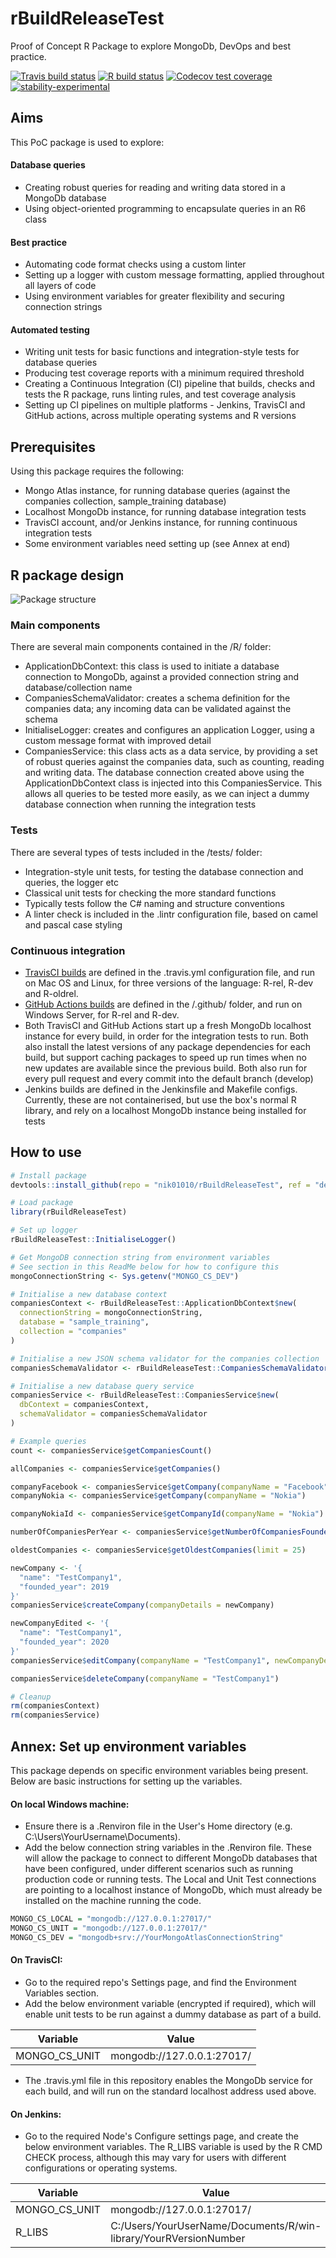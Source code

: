 
# rBuildReleaseTest
Proof of Concept R Package to explore MongoDb, DevOps and best practice.

<!-- badges: start -->
[![Travis build status](https://travis-ci.org/nik01010/rBuildReleaseTest.svg?branch=develop)](https://travis-ci.org/nik01010/rBuildReleaseTest)
[![R build status](https://github.com/nik01010/rBuildReleaseTest/workflows/R-CMD-check/badge.svg)](https://github.com/nik01010/rBuildReleaseTest/actions)
[![Codecov test coverage](https://codecov.io/gh/nik01010/rBuildReleaseTest/branch/develop/graph/badge.svg)](https://codecov.io/gh/nik01010/rBuildReleaseTest?branch=develop)
[![stability-experimental](https://img.shields.io/badge/stability-experimental-orange.svg)](https://github.com/emersion/stability-badges#experimental)
<!-- badges: end -->

## Aims
This PoC package is used to explore:

#### Database queries
- Creating robust queries for reading and writing data stored in a MongoDb database
- Using object-oriented programming to encapsulate queries in an R6 class

#### Best practice
- Automating code format checks using a custom linter
- Setting up a logger with custom message formatting, applied throughout all layers of code
- Using environment variables for greater flexibility and securing connection strings

#### Automated testing
- Writing unit tests for basic functions and integration-style tests for database queries
- Producing test coverage reports with a minimum required threshold
- Creating a Continuous Integration (CI) pipeline that builds, checks and tests the R package, runs linting rules, and test coverage analysis
- Setting up CI pipelines on multiple platforms - Jenkins, TravisCI and GitHub actions, across multiple operating systems and R versions


## Prerequisites
Using this package requires the following:
- Mongo Atlas instance, for running database queries (against the companies collection, sample_training database)
- Localhost MongoDb instance, for running database integration tests
- TravisCI account, and/or Jenkins instance, for running continuous integration tests
- Some environment variables need setting up (see Annex at end)


## R package design
![Package structure](Helpers/Images/Package.png)

### Main components
There are several main components contained in the /R/ folder:
- ApplicationDbContext: this class is used to initiate a database connection to MongoDb, against a provided connection string and database/collection name
- CompaniesSchemaValidator: creates a schema definition for the companies data; any incoming data can be validated against the schema
- InitialiseLogger: creates and configures an application Logger, using a custom message format with improved detail
- CompaniesService: this class acts as a data service, by providing a set of robust queries against the companies data, such as counting, reading and writing data. The database connection created above using the ApplicationDbContext class is injected into this CompaniesService. This allows all queries to be tested more easily, as we can inject a dummy database connection when running the integration tests

### Tests
There are several types of tests included in the /tests/ folder:
- Integration-style unit tests, for testing the database connection and queries, the logger etc
- Classical unit tests for checking the more standard functions 
- Typically tests follow the C# naming and structure conventions
- A linter check is included in the .lintr configuration file, based on camel and pascal case styling

### Continuous integration
- <a href="https://travis-ci.org/github/nik01010/rBuildReleaseTest" target="_blank">TravisCI builds</a> are defined in the .travis.yml configuration file, and run on Mac OS and Linux, for three versions of the language: R-rel, R-dev and R-oldrel.
- <a href="https://github.com/nik01010/rBuildReleaseTest/actions" target="_blank">GitHub Actions builds</a> are defined in the /.github/ folder, and run on Windows Server, for R-rel and R-dev.
- Both TravisCI and GitHub Actions start up a fresh MongoDb localhost instance for every build, in order for the integration tests to run. Both also install the latest versions of any package dependencies for each build, but support caching packages to speed up run times when no new updates are available since the previous build. Both also run for every pull request and every commit into the default branch (develop)
- Jenkins builds are defined in the Jenkinsfile and Makefile configs. Currently, these are not containerised, but use the box's normal R library, and rely on a localhost MongoDb instance being installed for tests


## How to use
```R
# Install package
devtools::install_github(repo = "nik01010/rBuildReleaseTest", ref = "develop")

# Load package
library(rBuildReleaseTest)

# Set up logger
rBuildReleaseTest::InitialiseLogger()

# Get MongoDB connection string from environment variables
# See section in this ReadMe below for how to configure this
mongoConnectionString <- Sys.getenv("MONGO_CS_DEV")

# Initialise a new database context
companiesContext <- rBuildReleaseTest::ApplicationDbContext$new(
  connectionString = mongoConnectionString,
  database = "sample_training",
  collection = "companies"
)

# Initialise a new JSON schema validator for the companies collection
companiesSchemaValidator <- rBuildReleaseTest::CompaniesSchemaValidator()

# Initialise a new database query service
companiesService <- rBuildReleaseTest::CompaniesService$new(
  dbContext = companiesContext,
  schemaValidator = companiesSchemaValidator
)

# Example queries
count <- companiesService$getCompaniesCount()

allCompanies <- companiesService$getCompanies()

companyFacebook <- companiesService$getCompany(companyName = "Facebook")
companyNokia <- companiesService$getCompany(companyName = "Nokia")

companyNokiaId <- companiesService$getCompanyId(companyName = "Nokia")

numberOfCompaniesPerYear <- companiesService$getNumberOfCompaniesFoundedPerYear()

oldestCompanies <- companiesService$getOldestCompanies(limit = 25)

newCompany <- '{
  "name": "TestCompany1",
  "founded_year": 2019
}'
companiesService$createCompany(companyDetails = newCompany)

newCompanyEdited <- '{
  "name": "TestCompany1",
  "founded_year": 2020
}'
companiesService$editCompany(companyName = "TestCompany1", newCompanyDetails = newCompanyEdited)

companiesService$deleteCompany(companyName = "TestCompany1")

# Cleanup
rm(companiesContext)
rm(companiesService)

```

## Annex: Set up environment variables
This package depends on specific environment variables being present. Below are basic instructions for setting up the variables.
#### On local Windows machine:
- Ensure there is a .Renviron file in the User's Home directory (e.g. C:\Users\YourUsername\Documents).
- Add the below connection string variables in the .Renviron file. These will allow the package to connect to different MongoDb databases that have been configured, under different scenarios such as running production code or running tests. The Local and Unit Test connections are pointing to a localhost instance of MongoDb, which must already be installed on the machine running the code.
```R
MONGO_CS_LOCAL = "mongodb://127.0.0.1:27017/"
MONGO_CS_UNIT = "mongodb://127.0.0.1:27017/"
MONGO_CS_DEV = "mongodb+srv://YourMongoAtlasConnectionString"
```

#### On TravisCI:
- Go to the required repo's Settings page, and find the Environment Variables section.
- Add the below environment variable (encrypted if required), which will enable unit tests to be run against a dummy database as part of a build.

| Variable      | Value                      |
| ------------- |----------------------------|
| MONGO_CS_UNIT | mongodb://127.0.0.1:27017/ |

- The .travis.yml file in this repository enables the MongoDb service for each build, and will run on the standard localhost address used above.

#### On Jenkins:
- Go to the required Node's Configure settings page, and create the below environment variables. The R_LIBS variable is used by the R CMD CHECK process, although this may vary for users with different configurations or operating systems.

| Variable      | Value                      |
| ------------- |----------------------------|
| MONGO_CS_UNIT | mongodb://127.0.0.1:27017/ |
| R_LIBS        | C:/Users/YourUserName/Documents/R/win-library/YourRVersionNumber |

